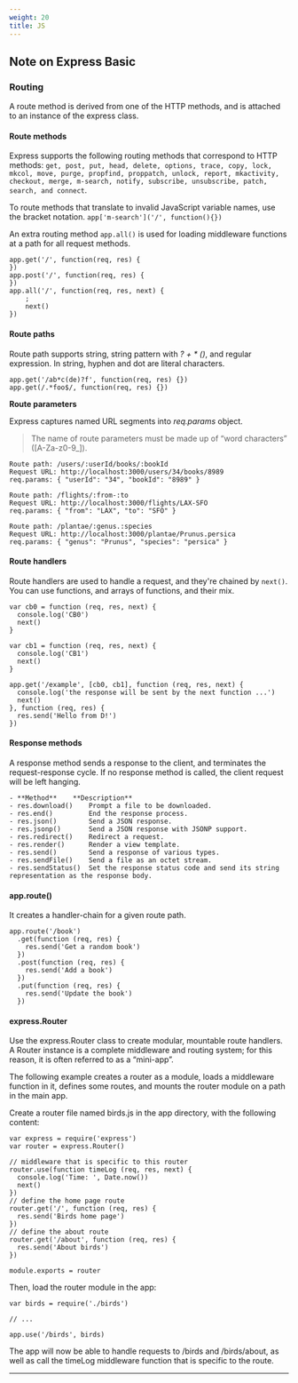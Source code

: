 ```yaml
---
weight: 20
title: JS
---
```


## Note on Express Basic

### Routing

A route method is derived from one of the HTTP methods, and is attached to an instance of the express class.

#### Route methods
Express supports the following routing methods that correspond to HTTP methods:
`get, post, put, head, delete, options, trace, copy, lock, mkcol, move, purge, propfind, proppatch, unlock, report, mkactivity, checkout, merge, m-search, notify, subscribe, unsubscribe, patch, search, and connect`.

To route methods that translate to invalid JavaScript variable names, use the bracket notation. 
```app['m-search']('/', function(){})```

An extra routing method `app.all()` is used for loading middleware functions at a path for all request methods.

```
app.get('/', function(req, res) {
})
app.post('/', function(req, res) {
})
app.all('/', function(req, res, next) {
    ;
    next()
})
```

#### Route paths
Route path supports string, string pattern with *? + * ()*, and regular expression. 
In string, hyphen and dot are literal characters.
```
app.get('/ab*c(de)?f', function(req, res) {})
app.get(/.*foo$/, function(req, res) {})
```

**Route parameters**

Express captures named URL segments into *req.params* object.
> The name of route parameters must be made up of “word characters” ([A-Za-z0-9_]).

```
Route path: /users/:userId/books/:bookId
Request URL: http://localhost:3000/users/34/books/8989
req.params: { "userId": "34", "bookId": "8989" }

Route path: /flights/:from-:to
Request URL: http://localhost:3000/flights/LAX-SFO
req.params: { "from": "LAX", "to": "SFO" }

Route path: /plantae/:genus.:species
Request URL: http://localhost:3000/plantae/Prunus.persica
req.params: { "genus": "Prunus", "species": "persica" }
```

#### Route handlers
Route handlers are used to handle a request, and they're chained by `next()`.
You can use functions, and arrays of functions, and their mix.

```
var cb0 = function (req, res, next) {
  console.log('CB0')
  next()
}

var cb1 = function (req, res, next) {
  console.log('CB1')
  next()
}

app.get('/example', [cb0, cb1], function (req, res, next) {
  console.log('the response will be sent by the next function ...')
  next()
}, function (req, res) {
  res.send('Hello from D!')
})
```

#### Response methods
A response method sends a response to the client, and terminates the request-response cycle.
If no response method is called, the client request will be left hanging.

```
- **Method**    **Description**
- res.download()    Prompt a file to be downloaded.
- res.end()         End the response process.
- res.json()        Send a JSON response.
- res.jsonp()       Send a JSON response with JSONP support.
- res.redirect()    Redirect a request.
- res.render()      Render a view template.
- res.send()        Send a response of various types.
- res.sendFile()    Send a file as an octet stream.
- res.sendStatus()  Set the response status code and send its string representation as the response body.
```

#### app.route()
It creates a handler-chain for a given route path.
```
app.route('/book')
  .get(function (req, res) {
    res.send('Get a random book')
  })
  .post(function (req, res) {
    res.send('Add a book')
  })
  .put(function (req, res) {
    res.send('Update the book')
  })
```

#### express.Router
Use the express.Router class to create modular, mountable route handlers. A Router instance is a complete middleware and routing system; for this reason, it is often referred to as a “mini-app”.

The following example creates a router as a module, loads a middleware function in it, defines some routes, and mounts the router module on a path in the main app.

Create a router file named birds.js in the app directory, with the following content:

```
var express = require('express')
var router = express.Router()

// middleware that is specific to this router
router.use(function timeLog (req, res, next) {
  console.log('Time: ', Date.now())
  next()
})
// define the home page route
router.get('/', function (req, res) {
  res.send('Birds home page')
})
// define the about route
router.get('/about', function (req, res) {
  res.send('About birds')
})

module.exports = router
```

Then, load the router module in the app:

```
var birds = require('./birds')

// ...

app.use('/birds', birds)
```
The app will now be able to handle requests to /birds and /birds/about, as well as call the timeLog middleware function that is specific to the route.

****
